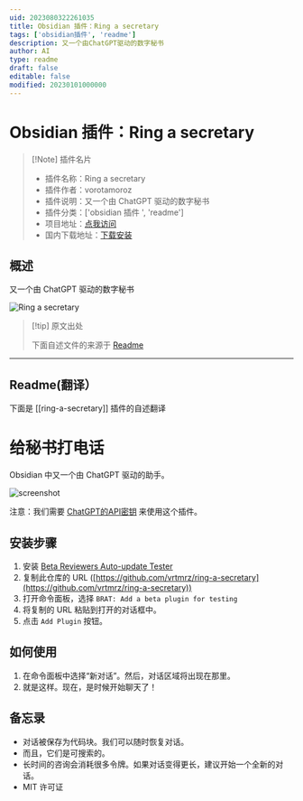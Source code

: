 ```yaml
---
uid: 2023080322261035
title: Obsidian 插件：Ring a secretary
tags: ['obsidian插件', 'readme']
description: 又一个由ChatGPT驱动的数字秘书
author: AI
type: readme
draft: false
editable: false
modified: 20230101000000
---
```


# Obsidian 插件：Ring a secretary

> [!Note] 插件名片
> - 插件名称：Ring a secretary
> - 插件作者：vorotamoroz
> - 插件说明：又一个由 ChatGPT 驱动的数字秘书
> - 插件分类：['obsidian 插件 ', 'readme']
> - 项目地址：[点我访问](https://github.com/vrtmrz/ring-a-secretary)
> - 国内下载地址：[下载安装](https://pkmer.cn/products/plugin/pluginMarket/?ring-a-secretary)

## 概述

又一个由 ChatGPT 驱动的数字秘书

![Ring a secretary](https://cdn.pkmer.cn/covers/ring-a-secretary_new.gif!pkmer)

> [!tip] 原文出处
>
>下面自述文件的来源于 [Readme](https://ghproxy.net/https://raw.githubusercontent.com/vrtmrz/ring-a-secretary/main/README.md)

---

## Readme(翻译）

下面是 [[ring-a-secretary]] 插件的自述翻译

# 给秘书打电话

Obsidian 中又一个由 ChatGPT 驱动的助手。

![screenshot](https://user-images.githubusercontent.com/45774780/225245960-09d5fd27-cd20-4471-adf6-c098d331f238.gif)

注意：我们需要 [ChatGPT的API密钥](https://platform.openai.com/account/api-keys) 来使用这个插件。

## 安装步骤

1. 安装 [Beta Reviewers Auto-update Tester](https://github.com/TfTHacker/obsidian42-brat)
2. 复制此仓库的 URL ([https://github.com/vrtmrz/ring-a-secretary](https://github.com/vrtmrz/ring-a-secretary))
3. 打开命令面板，选择 `BRAT: Add a beta plugin for testing`
4. 将复制的 URL 粘贴到打开的对话框中。
5. 点击 `Add Plugin` 按钮。

## 如何使用

1. 在命令面板中选择“新对话”。然后，对话区域将出现在那里。
2. 就是这样。现在，是时候开始聊天了！

## 备忘录

- 对话被保存为代码块。我们可以随时恢复对话。
- 而且，它们是可搜索的。
- 长时间的咨询会消耗很多令牌。如果对话变得更长，建议开始一个全新的对话。
- MIT 许可证



